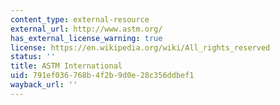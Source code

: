 ```yaml
---
content_type: external-resource
external_url: http://www.astm.org/
has_external_license_warning: true
license: https://en.wikipedia.org/wiki/All_rights_reserved
status: ''
title: ASTM International
uid: 791ef036-768b-4f2b-9d0e-28c356ddbef1
wayback_url: ''
---
```


